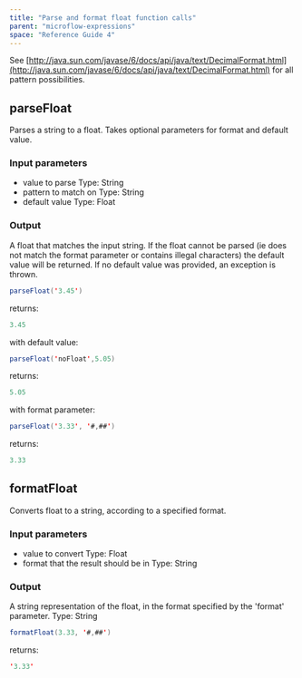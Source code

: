 ```yaml
---
title: "Parse and format float function calls"
parent: "microflow-expressions"
space: "Reference Guide 4"
---
```

See [http://java.sun.com/javase/6/docs/api/java/text/DecimalFormat.html](http://java.sun.com/javase/6/docs/api/java/text/DecimalFormat.html) for all pattern possibilities.

## parseFloat

Parses a string to a float. Takes optional parameters for format and default value.

### Input parameters

*   value to parse
    Type: String
*   pattern to match on
    Type: String
*   default value
    Type: Float

### Output

A float that matches the input string. If the float cannot be parsed (ie does not match the format parameter or contains illegal characters) the default value will be returned.
If no default value was provided, an exception is thrown.

```java
parseFloat('3.45')

```

returns:

```java
3.45

```

with default value:

```java
parseFloat('noFloat',5.05)

```

returns:

```java
5.05

```

with format parameter:

```java
parseFloat('3.33', '#,##')

```

returns:

```java
3.33

```

## formatFloat

Converts float to a string, according to a specified format.

### Input parameters

*   value to convert
    Type: Float
*   format that the result should be in
    Type: String

### Output

A string representation of the float, in the format specified by the 'format' parameter.
Type: String

```java
formatFloat(3.33, '#,##')

```

returns:

```java
'3.33'

```
